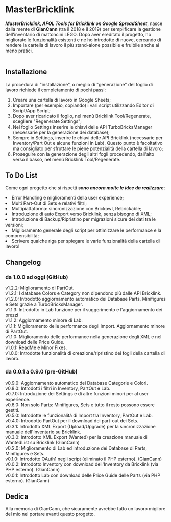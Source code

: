 # MasterBricklink
<b><i>MasterBricklink, AFOL Tools for Bricklink on Google SpreadSheet</b></i>, nasce dalla mente di <b>GianCann</b> (tra il 2018 e il 2019) per semplificare la gestione dell'inventario di mattoncini LEGO. Dopo aver ereditato il progetto, ho migliorato le funzionalità esistenti e ne ho introdotte di nuove, cercando di rendere la cartella di lavoro il più stand-alone possibile e fruibile anche ai meno pratici.<br></br>

## Installazione
La procedura di "installazione", o meglio di "generazione" del foglio di lavoro richiede il completamento di pochi passi:
1. Creare una cartella di lavoro in Google Sheets;
2. Importare (per esempio, copiando) i vari script utilizzando Editor di Script/App Script;
3. Dopo aver ricaricato il foglio, nel menù Bricklink Tool/Regenerate, scegliere "Regenerate Settings";
4. Nel foglio Settings inserire le chiavi delle API TurboBricksManager (necessarie per la generazione dei database);
5. Sempre in Settings, inserire le chiavi delle API Bricklink (necessarie per Inventory/Part Out e alcune funzioni in Lab). Questo punto è facoltativo ma consigliato per sfruttare le piene potenzialità della cartella di lavoro;
6. Proseguire con la generazione degli altri fogli procedendo, dall'alto verso il basso, nel menù Bricklink Tool/Regenerate.

## To Do List
Come ogni progetto che si rispetti <b><i>sono ancora molte le idee da realizzare</b></i>:
<li>Error Handling e miglioramenti della user experience;</li>
<li>Multi Part-Out di Sets e relativi filtri;</li>
<li>Multipiattaforma: sincronizzazione con Brickowl, Rebrickable;</li>
<li>Introduzione di auto Export verso Bricklink, senza bisogno di XML;</li>
<li>Introduzione di Backup/Ripristino per migrazioni sicure dei dati tra le versioni;</li>
<li>Miglioramento generale degli script per ottimizzare le performance e la comprensibilità;</li>
<li>Scrivere qualche riga per spiegare le varie funzionalità della cartella di lavoro!</li>

## Changelog
### da 1.0.0 ad oggi (GitHub)
v1.2.2: Miglioramento di PartOut.<br>
v1.2.1: I database Colors e Category non dipendono più dalle API Bricklink.<br>
v1.2.0: Introdotto aggiornamento automatico dei Database Parts, Minifigures e Sets grazie a TurboBricksManager.<br>
v1.1.3: Introdotto in Lab funzione per il suggerimento e l'aggiornamento dei prezzi <br>
v1.1.2: Aggiornamento minore di Lab.<br>
v1.1.1: Miglioramento delle performance degli Import. Aggiornamento minore di PartOut.<br>
v1.1.0: Miglioramento delle performance nella generazione degli XML e nel download delle Price Guide.<br>
v1.0.1: ReadMe e Minor Fixes.<br>
v1.0.0: Introdotte funzionalità di creazione/ripristino dei fogli della cartella di lavoro.<br>

### da 0.0.1 a 0.9.0 (pre-GitHub)
v0.9.0: Aggiornamento automatico dei Database Categorie e Colori.<br>
v0.8.0: Introdotti i filtri in Inventory, PartOut e Lab.<br>
v0.7.0: Introduzione dei Settings e di altre funzioni minori per al user experience.<br>
v0.6.0: Non solo Parts: Minifigures, Sets e tutto il resto possono essere gestiti.<br>
v0.5.0: Introdotte le funzionalità di Import tra Inventory, PartOut e Lab.<br>
v0.4.0: Introdotto PartOut per il download dei part-out dei Sets.<br>
v0.3.1: Introdotto XML Export (Upload/Upgrade) per la sincronizzazione manuale dell'Inventario su Bricklink.<br>
v0.3.0: Introdotto XML Export (Wanted) per la creazione manuale di WantedList su Bricklink (GianCann)<br>
v0.2.0: Miglioramento di Lab ed introduzione dei Database di Parts, Minifigures e Sets.<br>
v0.1.0: Introdotto OAuth1 negli script (eliminato il PHP esterno). (GianCann)<br>
v0.0.2: Introdotto Inventory con download dell'Inventory da Bricklink (via PHP esterno). (GianCann)<br>
v0.0.1: Introdotto Lab con download delle Price Guide delle Parts (via PHP esterno). (GianCann)<br>

## Dedica
Alla memoria di GianCann, che sicuramente avrebbe fatto un lavoro migliore del mio nel portare avanti questo progetto.
